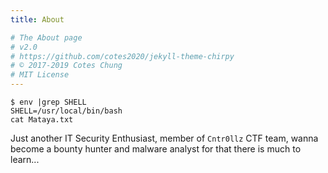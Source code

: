 ```yaml
---
title: About

# The About page
# v2.0
# https://github.com/cotes2020/jekyll-theme-chirpy
# © 2017-2019 Cotes Chung
# MIT License
---
```

```terminal
$ env |grep SHELL
SHELL=/usr/local/bin/bash
cat Mataya.txt
```
Just another IT Security Enthusiast, member of `Cntr0llz` CTF team, wanna become a bounty hunter and malware analyst for that there is much to learn...

